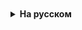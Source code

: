 <details style="padding-top: 18px">
  <summary style="cursor: pointer;"><b>На русском</b></summary>
## HashMap


## Обобщения или generics

Обобщения или generics (обобщенные типы и методы) позволяют нам уйти от жесткого определения используемых типов. Рассмотрим проблему, в которой они нам могут понадобиться.

Допустим, мы определяем класс для представления банковского счета. К примеру, он мог бы выглядеть следующим образом:

```
class Account{

    private int id;
    private int sum;
     
    Account(int id, int sum){
        this.id = id;
        this.sum = sum;
    }
     
    public int getId() { return id; }
    public int getSum() { return sum; }
    public void setSum(int sum) { this.sum = sum; }

}
```

Класс Account имеет два поля: id - уникальный идентификатор счета и sum - сумма на счете.

В данном случае идентификатор задан как целочисленное значение, например, 1, 2, 3, 4 и так далее. Однако также нередко для идентификатора используются и строковые значения. И числовые, и строковые значения имеют свои плюсы и минусы. И на момент написания класса мы можем точно не знать, что лучше выбрать для хранения идентификатора - строки или числа. Либо, возможно, этот класс будет использоваться другими разработчиками, которые могут иметь свое мнение по данной проблеме. Например, в качестве типа id они захотят использовать какой-то свой класс.

И на первый взгляд мы можем решить данную проблему следующим образом: задать id как поле типа Object, который является универсальным и базовым суперклассом для всех остальных типов:

```
public class Program{

    public static void main(String[] args) {
          
        Account acc1 = new Account(2334, 5000); // id - число
        int acc1Id = (int)acc1.getId();
        System.out.println(acc1Id);
         
        Account acc2 = new Account("sid5523", 5000);    // id - строка
        System.out.println(acc2.getId());
    }

}
```

```
class Account{

    private Object id;
    private int sum;
     
    Account(Object id, int sum){
        this.id = id;
        this.sum = sum;
    }
     
    public Object getId() { return id; }
    public int getSum() { return sum; }
    public void setSum(int sum) { this.sum = sum; }

}
```

В данном случае все замечательно работает. Однако тогда мы сталкиваемся с проблемой безопасности типов. Например, в следующем случае мы получим ошибку:

```
Account acc1 = new Account("2345", 5000);
int acc1Id = (int)acc1.getId(); // java.lang.ClassCastException
System.out.println(acc1Id);
```

Проблема может показаться искуственной, так как в данном случае мы видим, что в конструктор передается строка, поэтому мы вряд ли будем пытаться преобразовывать ее к типу int. Однако в процессе разработки мы можем не знать, какой именно тип представляет значение в id, и при попытке получить число в данном случае мы столкнемся с исключением java.lang.ClassCastException.

Писать для каждого отдельного типа свою версию класса Account тоже не является хорошим решением, так как в этом случае мы вынуждены повторяться.

Эти проблемы были призваны устранить обобщения или generics. Обобщения позволяют не указывать конкретный тип, который будет использоваться. Поэтому определим класс Account как обобщенный:

```
class Account<T>{

    private T id;
    private int sum;
     
    Account(T id, int sum){
        this.id = id;
        this.sum = sum;
    }
     
    public T getId() { return id; }
    public int getSum() { return sum; }
    public void setSum(int sum) { this.sum = sum; }

}
```

С помощью буквы T в определении класса class Account<T> мы указываем, что данный тип T будет использоваться этим классом. Параметр T в угловых скобках называется универсальным параметром, так как вместо него можно подставить любой тип. При этом пока мы не знаем, какой именно это будет тип: String, int или какой-то другой. Причем буква T выбрана условно, это может и любая другая буква или набор символов.

После объявления класса мы можем применить универсальный параметр T: так далее в классе объявляется переменная этого типа, которой затем присваивается значение в конструкторе.

Метод getId() возвращает значение переменной id, но так как данная переменная представляет тип T, то данный метод также возвращает объект типа T: public T getId().

Используем данный класс:

```
public class Program{

    public static void main(String[] args) {
          
        Account<String> acc1 = new Account<String>("2345", 5000);
        String acc1Id = acc1.getId();
        System.out.println(acc1Id);
         
        Account<Integer> acc2 = new Account<Integer>(2345, 5000);
        Integer acc2Id = acc2.getId();
        System.out.println(acc2Id);
    }

}
```

```
class Account<T>{

    private T id;
    private int sum;
     
    Account(T id, int sum){
        this.id = id;
        this.sum = sum;
    }
     
    public T getId() { return id; }
    public int getSum() { return sum; }
    public void setSum(int sum) { this.sum = sum; }

}
```

При определении переменной данного класса и создании объекта после имени класса в угловых скобках нужно указать, какой именно тип будет использоваться вместо универсального параметра. При этом надо учитывать, что они работают только с объектами, но не работают с примитивными типами. То есть мы можем написать Account<Integer>, но не можем использовать тип int или double, например, Account<int>. Вместо примитивных типов надо использовать классы-обертки: Integer вместо int, Double вместо double и т.д.

Например, первый объект будет использовать тип String, то есть вместо T будет подставляться String:

```
Account<String> acc1 = new Account<String>("2345", 5000);
```

В этом случае в качестве первого параметра в конструктор передается строка.

А второй объект использует тип int (Integer):

```
Account<Integer> acc2 = new Account<Integer>(2345, 5000);
```


</details>
